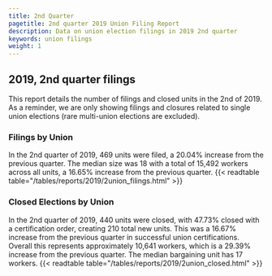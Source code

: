 ```yaml
---
title: 2nd Quarter 
pagetitle: 2nd quarter 2019 Union Filing Report
description: Data on union election filings in 2019 2nd quarter 
keywords: union filings
weight: 1
---
```


## 2019, 2nd quarter filings

This report details the number of filings and closed units in the 2nd of 2019. As a reminder, we are only showing filings and closures related to single union elections (rare multi-union elections are excluded).

### Filings by Union
In the 2nd quarter of 2019, 469 units were filed, a 20.04% increase from the previous quarter. The median size was 18 with a total of 15,492 workers across all units, a 16.65% increase from the previous quarter.
{{< readtable table="/tables/reports/2019/2union_filings.html" >}}

### Closed Elections by Union
In the 2nd quarter of 2019, 440 units were closed, with 47.73% closed with a certification order, creating 210 total new units. This was a 16.67% increase from the previous quarter in successful union certifications. Overall this represents approximately 10,641 workers, which is a 29.39% increase from the previous quarter. The median bargaining unit has 17 workers.
{{< readtable table="/tables/reports/2019/2union_closed.html" >}}
